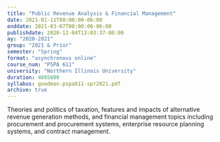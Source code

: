```yaml
---
title: "Public Revenue Analysis & Financial Management"
date: 2021-01-11T00:00:00-06:00
enddate: 2021-03-07T00:00:00-06:00
publishdate: 2020-12-04T13:03:37-06:00
ay: "2020-2021"
group: "2021 & Prior"
semester: "Spring"
format: "asynchronous online"
course_num: "PSPA 611"
university: "Northern Illinois University"
duration: 4665600
syllabus: goodman-pspa611-spr2021.pdf
archive: true
---
```


Theories and politics of taxation, features and impacts of alternative revenue generation methods, and financial management topics including procurement and procurement systems, enterprise resource planning systems, and contract management.
